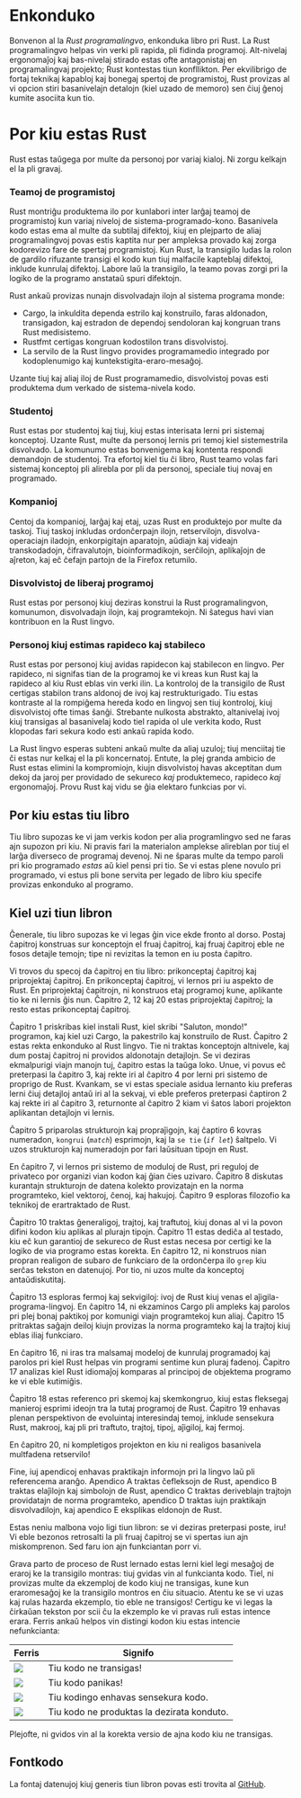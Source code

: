 # Enkonduko

Bonvenon al la *Rust programalingvo*, enkonduka libro pri Rust. La Rust
programalingvo helpas vin verki pli rapida, pli fidinda programoj. Alt-nivelaj
ergonomaĵoj kaj bas-nivelaj stirado estas ofte antagonistaj en programalingvaj
projekto; Rust kontestas tiun konfllikton. Per ekvilibrigo de fortaj teknikaj
kapabloj kaj bonegaj spertoj de programistoj, Rust provizas al vi opcion stiri
basanivelajn detalojn (kiel uzado de memoro) sen ĉiuj ĝenoj kumite asociita kun
tio.

# Por kiu estas Rust

Rust estas taŭgega por multe da personoj por variaj kialoj. Ni zorgu kelkajn el
la pli gravaj.

### Teamoj de programistoj

Rust montriĝu produktema ilo por kunlabori inter larĝaj teamoj de programistoj
kun variaj niveloj de sistema-programado-kono. Basanivela kodo estas ema al
multe da subtilaj difektoj, kiuj en plejparto de aliaj programalingvoj povas
estis kaptita nur per ampleksa provado kaj zorga kodorevizo fare de spertaj
programistoj. Kun Rust, la transigilo ludas la rolon de gardilo rifuzante
transigi el kodo kun tiuj malfacile kapteblaj difektoj, inklude kunrulaj
difektoj. Labore laŭ la transigilo, la teamo povas zorgi pri la logiko de la
programo anstataŭ spuri difektojn.

Rust ankaŭ provizas nunajn disvolvadajn ilojn al sistema programa monde:

* Cargo, la inkuldita dependa estrilo kaj konstruilo, faras aldonadon,
  transigadon, kaj estradon de dependoj sendoloran kaj kongruan trans Rust
  medisistemo.
* Rustfmt certigas kongruan kodostilon trans disvolvistoj.
* La servilo de la Rust lingvo provides programamedio integrado por
  kodoplenumigo kaj kuntekstigita-eraro-mesaĝoj.

Uzante tiuj kaj aliaj iloj de Rust programamedio, disvolvistoj povas esti
produktema dum verkado de sistema-nivela kodo.

### Studentoj

Rust estas por studentoj kaj tiuj, kiuj estas interisata lerni pri sistemaj
konceptoj. Uzante Rust, multe da personoj lernis pri temoj kiel sistemestrila
disvolvado. La komunumo estas bonvenigema kaj kontenta respondi demandojn de
studentoj. Tra efortoj kiel tiu ĉi libro, Rust teamo volas fari sistemaj
konceptoj pli alirebla por pli da personoj, speciale tiuj novaj en programado.

### Kompanioj

Centoj da kompanioj, larĝaj kaj etaj, uzas Rust en produktejo por multe da
taskoj. Tiuj taskoj inkludas ordonĉerpajn ilojn, retservilojn,
disvolva-operaciajn iladojn, enkorpigitajn aparatojn, aŭdiajn kaj videajn
transkodadojn, ĉifravalutojn, bioinformadikojn, serĉilojn, aplikaĵojn de
aĵreton, kaj eĉ ĉefajn partojn de la Firefox retumilo.

### Disvolvistoj de liberaj programoj

Rust estas por personoj kiuj deziras konstrui la Rust programalingvon,
komunumon, disvolvadajn ilojn, kaj programtekojn. Ni ŝategus havi vian
kontribuon en la Rust lingvo.

### Personoj kiuj estimas rapideco kaj stabileco

Rust estas por personoj kiuj avidas rapidecon kaj stabilecon en lingvo. Per
rapideco, ni signifas tian de la programoj ke vi kreas kun Rust kaj la rapideco
al kiu Rust eblas vin verki ilin. La kontroloj de la transigilo de Rust
certigas stabilon trans aldonoj de ivoj kaj restrukturigado. Tiu estas kontraste
al la rompiĝema hereda kodo en lingvoj sen tiuj kontroloj, kiuj disvolvistoj
ofte timas ŝanĝi. Strebante nulkosta abstrakto, altanivelaj ivoj kiuj
transigas al basanivelaj kodo tiel rapida ol ule verkita kodo, Rust klopodas
fari sekura kodo esti ankaŭ rapida kodo.

La Rust lingvo esperas subteni ankaŭ multe da aliaj uzuloj; tiuj menciitaj tie
ĉi estas nur kelkaj el la pli koncernatoj. Entute, la plej granda ambicio de
Rust estas elimini la kompromiojn, kiujn disvolvistoj havas akceptitan dum
dekoj da jaroj per providado de sekureco *kaj* produktemeco, rapideco *kaj*
ergonomaĵoj. Provu Rust kaj vidu se ĝia elektaro funkcias por vi.

## Por kiu estas tiu libro

Tiu libro supozas ke vi jam verkis kodon per alia programlingvo sed ne faras
ajn supozon pri kiu. Ni pravis fari la materialon amplekse alireblan por tiuj el
larĝa diverseco de programaj devenoj. Ni ne ŝparas multe da tempo paroli pri kio
programado *estas* aŭ kiel pensi pri tio. Se vi estas plene novulo pri
programado, vi estus pli bone servita per legado de libro kiu specife provizas
enkonduko al programo.

## Kiel uzi tiun libron

Ĝenerale, tiu libro supozas ke vi legas ĝin vice ekde fronto al dorso. Postaj
ĉapitroj konstruas sur konceptojn el fruaj ĉapitroj, kaj fruaj ĉapitroj eble ne
fosos detajle temojn; tipe ni revizitas la temon en iu posta ĉapitro.

Vi trovos du specoj da ĉapitroj en tiu libro: prikonceptaj ĉapitroj kaj
priprojektaj ĉapitroj. En prikonceptaj ĉapitroj, vi lernos pri iu aspekto de
Rust. En priprojektaj ĉapitrojn, ni konstruos etaj programoj kune, aplikante tio
ke ni lernis ĝis nun.  Ĉapitro 2, 12 kaj 20 estas priprojektaj ĉapitroj; la
resto estas prikonceptaj ĉapitroj.

Ĉapitro 1 priskribas kiel instali Rust, kiel skribi "Saluton, mondo!" programon,
kaj kiel uzi Cargo, la pakestrilo kaj konstruilo de Rust. Ĉapitro 2 estas
rekta enkonduko al Rust lingvo. Tie ni traktas konceptojn altnivele, kaj dum
postaj ĉapitroj ni providos aldonotajn detajlojn. Se vi deziras ekmalpurigi
viajn manojn tuj, ĉapitro estas la taŭga loko. Unue, vi povus eĉ preterpasi la
ĉapitro 3, kaj rekte iri al ĉapitro 4 por lerni pri sistemo de proprigo de Rust.
Kvankam, se vi estas speciale asidua lernanto kiu preferas lerni ĉiuj detajloj
antaŭ iri al la sekvaj, vi eble preferos preterpasi ĉaptiron 2 kaj rekte iri al
ĉapitro 3, returnonte al ĉapitro 2 kiam vi ŝatos labori projekton aplikantan
detajlojn vi lernis.

Ĉapitro 5 priparolas strukturojn kaj propraĵigojn, kaj ĉaptiro 6 kovras
numeradon, `kongrui` (*`match`*) esprimojn, kaj la `se tie` (*`if let`*)
ŝaltpelo. Vi uzos strukturojn kaj numeradojn por fari laŭsituan tipojn en Rust.

En ĉapitro 7, vi lernos pri sistemo de moduloj de Rust, pri reguloj de privateco
por organizi vian kodon kaj ĝian ĉies uzivaro. Ĉapitro 8 diskutas kurantajn
strukturojn de datena kolekto provizatajn en la norma programteko, kiel
vektoroj, ĉenoj, kaj hakujoj. Ĉapitro 9 esploras filozofio ka teknikoj de
erartraktado de Rust.

Ĉapitro 10 traktas ĝeneraligoj, trajtoj, kaj traftutoj, kiuj donas al vi la
povon difini kodon kiu aplikas al plurajn tipojn. Ĉapitro 11 estas dediĉa al
testado, kiu eĉ kun garantioj de sekureco de Rust estas necesa por certigi ke
la logiko de via programo estas korekta. En ĉapitro 12, ni konstruos nian
propran realigon de subaro de funkciaro de la ordonĉerpa ilo `grep` kiu serĉas
tekston en datenujoj. Por tio, ni uzos multe da konceptoj antaŭdiskutitaj.

Ĉapitro 13 esploras fermoj kaj sekvigiloj: ivoj de Rust kiuj venas el
aĵigila-programa-lingvoj. En ĉapitro 14, ni ekzaminos Cargo pli ampleks kaj
parolos pri plej bonaj paktikoj por komunigi viajn programtekoj kun aliaj.
Ĉapitro 15 pritraktas saĝajn deiloj kiujn provizas la norma programteko kaj la
trajtoj kiuj eblas iliaj funkciaro.

En ĉapitro 16, ni iras tra malsamaj modeloj de kunrulaj programadoj kaj parolos
pri kiel Rust helpas vin programi sentime kun pluraj fadenoj. Ĉapitro 17
analizas kiel Rust idiomaĵoj komparas al principoj de objektema programo ke vi
eble kutimiĝis.

Ĉapitro 18 estas referenco pri skemoj kaj skemkongruo, kiuj estas fleksegaj
manieroj esprimi ideojn tra la tutaj programoj de Rust. Ĉapitro 19 enhavas
plenan perspektivon de evoluintaj interesindaj temoj, inklude sensekura Rust,
makrooj, kaj pli pri traftuto, trajtoj, tipoj, aĵigiloj, kaj fermoj.

En ĉapitro 20, ni kompletigos projekton en kiu ni realigos basanivela multfadena
retservilo!

Fine, iuj apendicoj enhavas praktikajn informojn pri la lingvo laŭ pli
referencema aranĝo. Apendico A traktas ĉefleksojn de Rust, apendico B traktas
elaĵilojn kaj simbolojn de Rust, apendico C traktas deriveblajn trajtojn
providatajn de norma programteko, apendico D traktas iujn praktikajn
disvolvadilojn, kaj apendico E eksplikas eldonojn de Rust.

Estas neniu malbona vojo ligi tiun libron: se vi deziras preterpasi poste, iru!
Vi eble bezonos retrosalti la pli fruaj ĉapitroj se vi spertas iun ajn
miskomprenon. Sed faru ion ajn funkciantan porr vi.

<span id="ferris"></span>

Grava parto de proceso de Rust lernado estas lerni kiel legi mesaĝoj de eraroj
ke la transigilo montras: tiuj gvidas vin al funkcianta kodo. Tiel, ni provizas
multe da ekzemploj de kodo kiuj ne transigas, kune kun eraromesaĝoj ke la
transigilo montros en ĉiu situacio. Atentu ke se vi uzas kaj rulas hazarda
ekzemplo, tio eble ne transigos! Certigu ke vi legas la ĉirkaŭan tekston por
scii ĉu la ekzemplo ke vi pravas ruli estas intence erara. Ferris ankaŭ helpos
vin distingi kodon kiu estas intencie nefunkcianta:

| Ferris                                                                 | Signifo                                          |
|------------------------------------------------------------------------|--------------------------------------------------|
| <img src="img/ferris/does_not_compile.svg" class="ferris-explain">     | Tiu kodo ne transigas!                           |
| <img src="img/ferris/panics.svg" class="ferris-explain">               | Tiu kodo panikas!                                |
| <img src="img/ferris/unsafe.svg" class="ferris-explain">               | Tiu kodingo enhavas sensekura kodo.              |
| <img src="img/ferris/not_desired_behavior.svg" class="ferris-explain"> | Tiu kodo ne produktas la dezirata konduto.       |

Plejofte, ni gvidos vin al la korekta versio de ajna kodo kiu ne transigas.

## Fontkodo

La fontaj datenujoj kiuj generis tiun libron povas esti trovita al
[GitHub][book].

[book]: https://github.com/psychoslave/Rust-libro
